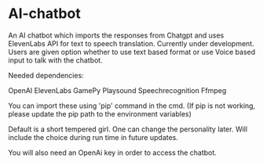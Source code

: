 # AI-chatbot
An AI chatbot which imports the responses from Chatgpt and uses ElevenLabs API for text to speech translation. Currently under development.
Users are given option whether to use text based format or use Voice based input to talk with the chatbot.


Needed dependencies:

OpenAI
ElevenLabs
GamePy
Playsound
Speechrecognition
Ffmpeg

You can import these using 'pip' command in the cmd. 
(If pip is not working, please update the pip path to the environment variables)

Default is a short tempered girl. One can change the personality later. Will include the choice during run time in future updates.

You will also need an OpenAi key in order to access the chatbot.
